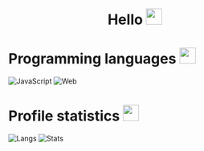 <h1 align="center">Hello
<img src="https://media.discordapp.net/attachments/1177689526773235773/1177692588254441537/1175188039987900457-2.png?ex=65736eb1&is=6560f9b1&hm=57a954cfbc8102ef746fcef5825647d704f8640f800bdd32731632e053f4347f&" height="32"/></h1>

<h1 align="left">Programming languages <img src="https://media.discordapp.net/attachments/1177689526773235773/1177692588476735540/1175193420650795108.png?ex=65736eb1&is=6560f9b1&hm=992ec8a429b1f89baa86a2ffa8bb4aa1ec3062d2b01aeaf5fc55432f62e26396&" height="32"/></h1>

![JavaScript](https://img.shields.io/badge/-javascript-21262d?style=for-the-badge&logo=javascript&logoColor=3572a5)
![Web](https://img.shields.io/badge/-Web-21262d?style=for-the-badge&logo=javaspt&logoColor=3572a5)


<h1 align="left">Profile statistics <img src="https://media.discordapp.net/attachments/1177689526773235773/1177691077503893595/1097591995045793843.png?ex=65736d49&is=6560f849&hm=3373ff81fa507fdab10aa51c6c01652e484bdd77740869dc86e88a612102c6ab&" height="32"/></h1>

![Langs](https://github-readme-stats.vercel.app/api/top-langs/?username=InserTym&layout=compact&theme=github_dark)
![Stats](https://github-readme-stats.vercel.app/api?username=InserTym&show_icons=true&theme=github_dark)
